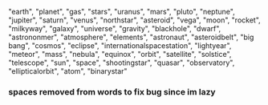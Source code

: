 "earth", "planet", "gas", "stars", "uranus", "mars", "pluto", "neptune", "jupiter", "saturn", "venus", "northstar", "asteroid", "vega", "moon", "rocket", "milkyway", "galaxy", "universe", "gravity", "blackhole", "dwarf", "astrononmer", "atmosphere", "elements", "astronaut", "asteroidbelt", "big bang", "cosmos", "eclipse", "internationalspacestation", "lightyear", "meteor", "mass", "nebula", "equinox", "orbit", "satellite", "solstice", "telescope", "sun", "space", "shootingstar", "quasar", "observatory", "ellipticalorbit", "atom", "binarystar"



### spaces removed from words to fix bug since im lazy

